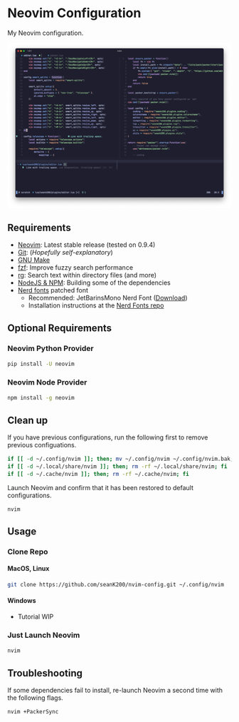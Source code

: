 # Neovim Configuration

My Neovim configuration.

![screenshot](screenshot.png)

## Requirements

- [Neovim](https://neovim.io): Latest stable release (tested on 0.9.4)
- [Git](https://git-scm.com): (_Hopefully self-explanatory_)
- [GNU Make](https://www.gnu.org/software/make/)
- [fzf](https://github.com/junegunn/fzf#installation): Improve fuzzy search performance
- [rg](https://github.com/BurntSushi/ripgrep#installation): Search text within directory files (and more)
- [NodeJS & NPM](https://nodejs.org): Building some of the dependencies
- [Nerd fonts](https://www.nerdfonts.com) patched font
    - Recommended: JetBarinsMono Nerd Font ([Download](https://github.com/ryanoasis/nerd-fonts/releases/download/v3.1.1/JetBrainsMono.zip))
    - Installation instructions at the [Nerd Fonts repo](https://github.com/ryanoasis/nerd-fonts)

## Optional Requirements

### Neovim Python Provider

```bash
pip install -U neovim
```

### Neovim Node Provider

```bash
npm install -g neovim
```

## Clean up

If you have previous configurations, run the following first to remove previous configuations.

```bash
if [[ -d ~/.config/nvim ]]; then; mv ~/.config/nvim ~/.config/nvim.bak; fi
if [[ -d ~/.local/share/nvim ]]; then; rm -rf ~/.local/share/nvim; fi
if [[ -d ~/.cache/nvim ]]; then; rm -rf ~/.cache/nvim; fi
```

Launch Neovim and confirm that it has been restored to default configurations.

```bash
nvim
```

## Usage

### Clone Repo

#### MacOS, Linux

```bash
git clone https://github.com/seanK200/nvim-config.git ~/.config/nvim
```

#### Windows

- Tutorial WIP

### Just Launch Neovim

```bash
nvim
```

## Troubleshooting

If some dependencies fail to install, re-launch Neovim a second time with the following flags.

```bash
nvim +PackerSync
```

